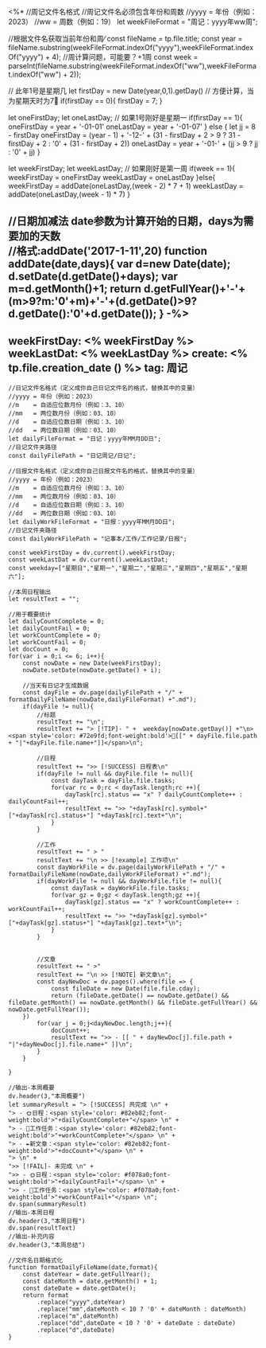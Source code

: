 <%*
//周记文件名格式
//周记文件名必须包含年份和周数
//yyyy = 年份（例如：2023）
//ww   = 周数（例如：19）
let weekFileFormat = "周记：yyyy年ww周";

//根据文件名获取当前年份和周⁄
const fileName = tp.file.title;
const year = fileName.substring(weekFileFormat.indexOf("yyyy"),weekFileFormat.indexOf("yyyy") + 4);
//周计算问题，可能要？+1周
const week = parseInt(fileName.substring(weekFileFormat.indexOf("ww"),weekFileFormat.indexOf("ww") + 2));

// 此年1号是星期几
let firstDay = new Date(year,0,1).getDay()
// 方便计算，当为星期天时为7
if(firstDay == 0){
    firstDay = 7;
}

let oneFirstDay;
let oneLastDay;
// 如果1号刚好是星期一
if(firstDay == 1){
     oneFirstDay = year + '-01-01'
     oneLastDay = year + '-01-07'
} else {
    let jj = 8 - firstDay
    oneFirstDay = (year - 1) + '-12-' + (31 - firstDay + 2 > 9 ? 31 - firstDay + 2 : '0' + (31 - firstDay + 2))
    oneLastDay = year + '-01-' + (jj > 9 ? jj : '0' + jj)
}

let weekFirstDay;
let weekLastDay;
// 如果刚好是第一周
if(week == 1){
    weekFirstDay = oneFirstDay
    weekLastDay = oneLastDay
}else{
    weekFirstDay = addDate(oneLastDay,(week - 2) * 7 + 1)
    weekLastDay = addDate(oneLastDay,(week - 1) * 7)
}

//日期加减法  date参数为计算开始的日期，days为需要加的天数   
//格式:addDate('2017-1-11',20) 
function addDate(date,days){ 
    var d=new Date(date); 
    d.setDate(d.getDate()+days); 
    var m=d.getMonth()+1; 
    return d.getFullYear()+'-'+(m>9?m:'0'+m)+'-'+(d.getDate()>9?d.getDate():'0'+d.getDate()); 
}
-%>
---
weekFirstDay: <% weekFirstDay %>
weekLastDat: <% weekLastDay %>
create: <% tp.file.creation_date () %>
tag: 周记
---
```dataviewjs
//日记文件名格式（定义成你自己日记文件名的格式，替换其中的变量）
//yyyy = 年份（例如：2023）
//m    = 自适应位数月份（例如：3、10）
//mm   = 两位数月份（例如：03、10）
//d    = 自适应位数日期（例如：3、10）
//dd   = 两位数日期（例如：03、10）
let dailyFileFormat = "日记：yyyy年MM月DD日";
//日记文件夹路径
const dailyFilePath = "日记周记/日记";

//日报文件名格式（定义成你自己日报文件名的格式，替换其中的变量）
//yyyy = 年份（例如：2023）
//m    = 自适应位数月份（例如：3、10）
//mm   = 两位数月份（例如：03、10）
//d    = 自适应位数日期（例如：3、10）
//dd   = 两位数日期（例如：03、10）
let dailyWorkFileFormat = "日报：yyyy年MM月DD日";
//日记文件夹路径
const dailyWorkFilePath = "记事本/工作/工作记录/日报";

const weekFirstDay = dv.current().weekFirstDay;
const weekLastDat = dv.current().weekLastDat;
const weekday=["星期日","星期一","星期二","星期三","星期四","星期五","星期六"];

//本周日程输出
let resultText = "";

//用于概要统计
let dailyCountComplete = 0;
let dailyCountFail = 0;
let workCountComplete = 0;
let workCountFail = 0;
let docCount = 0;
for(var i = 0;i <= 6; i++){
    const nowDate = new Date(weekFirstDay);
    nowDate.setDate(nowDate.getDate() + i);

    //当天有日记才生成数据
    const dayFile = dv.page(dailyFilePath + "/" + formatDailyFileName(nowDate,dailyFileFormat) +".md");
    if(dayFile != null){
        //标题
        resultText += "\n";
        resultText += "> [!TIP]- " +  weekday[nowDate.getDay()] +"\n> <span style='color: #72e9fd;font-weight:bold'>📗[[" + dayFile.file.path + "|"+dayFile.file.name+"]]</span>\n";
    
        //日程
        resultText += ">> [!SUCCESS] 日程表\n"
        if(dayFile != null && dayFile.file != null){
            const dayTask = dayFile.file.tasks;
            for(var rc = 0;rc < dayTask.length;rc ++){
                dayTask[rc].status == "x" ? dailyCountComplete++ : dailyCountFail++;
                resultText += ">> "+dayTask[rc].symbol+" ["+dayTask[rc].status+"] "+dayTask[rc].text+"\n";
            }
        }
        
        //工作
        resultText += " > "
        resultText += "\n >> [!example] 工作项\n"
        const dayWorkFile = dv.page(dailyWorkFilePath + "/" + formatDailyFileName(nowDate,dailyWorkFileFormat) +".md");
        if(dayWorkFile != null && dayWorkFile.file != null){
            const dayTask = dayWorkFile.file.tasks;
            for(var gz = 0;gz < dayTask.length;gz ++){
                dayTask[gz].status == "x" ? workCountComplete++ : workCountFail++;
                resultText += ">> "+dayTask[gz].symbol+" ["+dayTask[gz].status+"] "+dayTask[gz].text+"\n";
            }
        }
    
    
        //文章
        resultText += " >"
        resultText += "\n >> [!NOTE] 新文章\n";
        const dayNewDoc = dv.pages().where(file => {
            const fileDate = new Date(file.file.cday);
            return (fileDate.getDate() == nowDate.getDate() && fileDate.getMonth() == nowDate.getMonth() && fileDate.getFullYear() && nowDate.getFullYear());
    })
        for(var j = 0;j<dayNewDoc.length;j++){
            docCount++;
            resultText += ">> - [[ " + dayNewDoc[j].file.path + "|"+dayNewDoc[j].file.name+" ]]\n";
        }
    }
    
}

//输出-本周概要
dv.header(3,"本周概要")
let summaryResult = "> [!SUCCESS] 共完成 \n" +
"> - 🌞日程：<span style='color: #82eb82;font-weight:bold'>"+dailyCountComplete+"</span> \n" +
"> - 💼工作任务：<span style='color: #82eb82;font-weight:bold'>"+workCountComplete+"</span> \n" +
"> - ✒️新文章：<span style='color: #82eb82;font-weight:bold'>"+docCount+"</span> \n" +
"> \n" +
">> [!FAIL]- 未完成 \n" +
">> - 🌞日程：<span style='color: #f078a0;font-weight:bold'>"+dailyCountFail+"</span> \n" +
">> - 💼工作任务：<span style='color: #f078a0;font-weight:bold'>"+workCountFail+"</span> \n";
dv.span(summaryResult)
//输出-本周日程
dv.header(3,"本周日程")
dv.span(resultText)
//输出-补充内容
dv.header(3,"本周总结")

//文件名日期格式化
function formatDailyFileName(date,format){
    const dateYear = date.getFullYear();
    const dateMonth = date.getMonth() + 1;
    const dateDate = date.getDate();
    return format
        .replace("yyyy",dateYear)
        .replace("mm",dateMonth < 10 ? '0' + dateMonth : dateMonth)
        .replace("m",dateMonth)
        .replace("dd",dateDate < 10 ? '0' + dateDate : dateDate)
        .replace("d",dateDate)
}
```